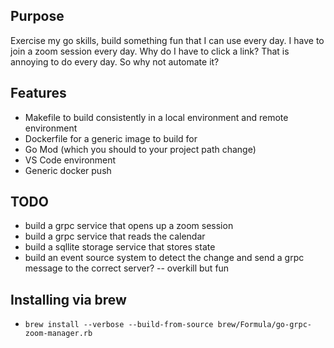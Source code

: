 ## Purpose

Exercise my go skills, build something fun that I can use every day. I have to
join a zoom session every day. Why do I have to click a link? That is annoying
to do every day. So why not automate it?




## Features
* Makefile to build consistently in a local environment and remote environment
* Dockerfile for a generic image to build for 
* Go Mod (which you should to your project path change)
* VS Code environment
* Generic docker push

## TODO 
* build a grpc service that opens up a zoom session
* build a grpc service that reads the calendar
* build a sqllite storage service that stores state
* build an event source system to detect the change and send a grpc message to
  the correct server? -- overkill but fun


## Installing via brew
* `brew install --verbose --build-from-source brew/Formula/go-grpc-zoom-manager.rb`
